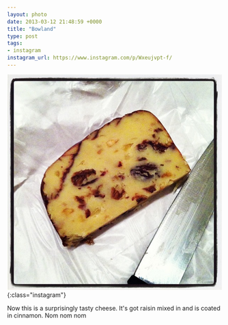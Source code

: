 ```yaml
---
layout: photo
date: 2013-03-12 21:48:59 +0000
title: "Bowland"
type: post
tags:
- instagram
instagram_url: https://www.instagram.com/p/Wxeujvpt-f/
---
```


![Instagram - Wxeujvpt-f](/img/Wxeujvpt-f.jpg){:class="instagram"}

Now this is a surprisingly tasty cheese. It's got raisin mixed in and is coated in cinnamon. Nom nom nom
